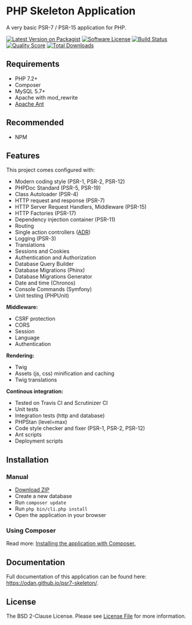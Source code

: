 # PHP Skeleton Application

A very basic PSR-7 / PSR-15 application for PHP.

[![Latest Version on Packagist](https://img.shields.io/github/release/odan/psr7-skeleton.svg)](https://github.com/odan/psr7-skeleton/releases)
[![Software License](https://img.shields.io/badge/license-BSD-brightgreen.svg)](LICENSE.md)
[![Build Status](https://travis-ci.org/odan/psr7-skeleton.svg?branch=master)](https://travis-ci.org/odan/psr7-skeleton)
[![Quality Score](https://scrutinizer-ci.com/g/odan/psr7-skeleton/badges/quality-score.png?b=master)](https://scrutinizer-ci.com/g/odan/psr7-skeleton/?branch=master)
[![Total Downloads](https://poser.pugx.org/odan/psr7-skeleton/downloads)](https://packagist.org/packages/odan/psr7-skeleton)

## Requirements

* PHP 7.2+
* Composer
* MySQL 5.7+
* Apache with mod_rewrite
* [Apache Ant](https://ant.apache.org/)

## Recommended

* NPM

## Features

This project comes configured with:

* Modern coding style (PSR-1, PSR-2, PSR-12)
* PHPDoc Standard (PSR-5, PSR-19)
* Class Autoloader (PSR-4)
* HTTP request and response (PSR-7)
* HTTP Server Request Handlers, Middleware (PSR-15)
* HTTP Factories (PSR-17)
* Dependency injection container (PSR-11)
* Routing
* Single action controllers ([ADR](https://github.com/pmjones/adr/blob/master/ADR.md))
* Logging (PSR-3)
* Translations
* Sessions and Cookies
* Authentication and Authorization
* Database Query Builder
* Database Migrations (Phinx)
* Database Migrations Generator
* Date and time (Chronos)
* Console Commands (Symfony)
* Unit testing (PHPUnit)

**Middleware:**

* CSRF protection
* CORS
* Session
* Language
* Authentication

**Rendering:**

* Twig
* Assets (js, css) minification and caching
* Twig translations

**Continous integration:**

* Tested on Travis CI and Scrutinizer CI
* Unit tests
* Integration tests (http and database)
* PHPStan (level=max)
* Code style checker and fixer (PSR-1, PSR-2, PSR-12)
* Ant scripts
* Deployment scripts

## Installation

### Manual

* [Download ZIP](https://github.com/odan/psr7-hello-world/archive/master.zip)
* Create a new database
* Run `composer update`
* Run `php bin/cli.php install`
* Open the application in your browser

### Using Composer

Read more: [Installing the application with Composer.](https://odan.github.io/psr7-skeleton/#installation)

## Documentation

Full documentation of this application can be found here: <https://odan.github.io/psr7-skeleton/>.

## License

The BSD 2-Clause License. Please see [License File](LICENSE) for more information.

